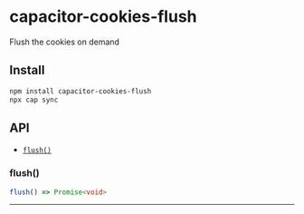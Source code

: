 # capacitor-cookies-flush

Flush the cookies on demand

## Install

```bash
npm install capacitor-cookies-flush
npx cap sync
```

## API

<docgen-index>

* [`flush()`](#flush)

</docgen-index>

<docgen-api>
<!--Update the source file JSDoc comments and rerun docgen to update the docs below-->

### flush()

```typescript
flush() => Promise<void>
```

--------------------

</docgen-api>
